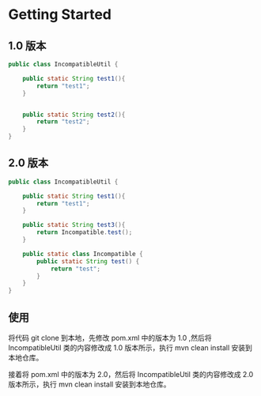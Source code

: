 # Getting Started

## 1.0 版本

```java
public class IncompatibleUtil {

    public static String test1(){
        return "test1";
    }


    public static String test2(){
        return "test2";
    }
}
```

## 2.0 版本

```java
public class IncompatibleUtil {

    public static String test1(){
        return "test1";
    }

    public static String test3(){
        return Incompatible.test();
    }

    public static class Incompatible {
        public static String test() {
            return "test";
        }
    }
}
```

## 使用

将代码 git clone 到本地，先修改 pom.xml 中的版本为 1.0 ,然后将 IncompatibleUtil 类的内容修改成 1.0 版本所示，执行 mvn clean install  安装到本地仓库。

接着将  pom.xml 中的版本为 2.0，然后将 IncompatibleUtil 类的内容修改成 2.0 版本所示，执行 mvn clean install  安装到本地仓库。

